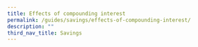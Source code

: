 ```yaml
---
title: Effects of compounding interest
permalink: /guides/savings/effects-of-compounding-interest/
description: ""
third_nav_title: Savings
---
```

